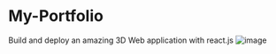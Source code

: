# My-Portfolio
Build and deploy an amazing 3D Web application with react.js
![image](https://user-images.githubusercontent.com/70143479/224616021-be035807-f863-4fa7-877b-502aaae9265b.png)
